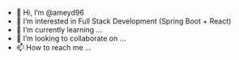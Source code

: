 - 👋 Hi, I’m @ameyd96
- 👀 I’m interested in Full Stack Development (Spring Boot + React)
- 🌱 I’m currently learning ...
- 💞️ I’m looking to collaborate on ...
- 📫 How to reach me ...

<!---
ameyd96/ameyd96 is a ✨ special ✨ repository because its `README.md` (this file) appears on your GitHub profile.
You can click the Preview link to take a look at your changes.
--->
